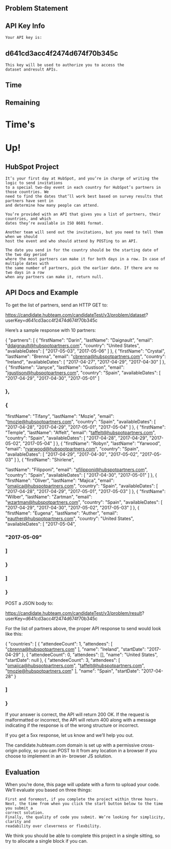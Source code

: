 ## Problem Statement
## API Key Info

```
Your API key is:
```
## d641cd3acc4f2474d674f70b345c

```
This key will be used to authorize you to access the
dataset andresult APIs.
```
## Time

## Remaining

# Time's

# Up!

## HubSpot Project

```
It’s your first day at HubSpot, and you’re in charge of writing the logic to send invitations
to a special two-day event in each country for HubSpot’s partners in those countries. We
need to find the dates that’ll work best based on survey results that partners have sent in
and determine how many people can attend.
```
```
You’re provided with an API that gives you a list of partners, their countries, and which
dates they’re available in ISO 8601 format.
```
```
Another team will send out the invitations, but you need to tell them when we should
host the event and who should attend by POSTing to an API.
```
```
The date you send in for the country should be the starting date of the two day period
where the most partners can make it for both days in a row. In case of multiple dates with
the same number of partners, pick the earlier date. If there are no two days in a row
when any partners can make it, return null.
```
## API Docs and Example


To get the list of partners, send an HTTP GET to:

https://candidate.hubteam.com/candidateTest/v3/problem/dataset?
userKey=d641cd3acc4f2474d674f70b345c

Here’s a sample response with 10 partners:

{
"partners": [
{
"firstName": "Darin",
"lastName": "Daignault",
"email": "ddaignault@hubspotpartners.com",
"country": "United States",
"availableDates": [
"2017-05-03",
"2017-05-06"
]
},
{
"firstName": "Crystal",
"lastName": "Brenna",
"email": "cbrenna@hubspotpartners.com",
"country": "Ireland",
"availableDates": [
"2017-04-27",
"2017-04-29",
"2017-04-30"
]
},
{
"firstName": "Janyce",
"lastName": "Gustison",
"email": "jgustison@hubspotpartners.com",
"country": "Spain",
"availableDates": [
"2017-04-29",
"2017-04-30",
"2017-05-01"
]


### },

### {

"firstName": "Tifany",
"lastName": "Mozie",
"email": "tmozie@hubspotpartners.com",
"country": "Spain",
"availableDates": [
"2017-04-28",
"2017-04-29",
"2017-05-01",
"2017-05-04"
]
},
{
"firstName": "Temple",
"lastName": "Affelt",
"email": "taffelt@hubspotpartners.com",
"country": "Spain",
"availableDates": [
"2017-04-28",
"2017-04-29",
"2017-05-02",
"2017-05-04"
]
},
{
"firstName": "Robyn",
"lastName": "Yarwood",
"email": "ryarwood@hubspotpartners.com",
"country": "Spain",
"availableDates": [
"2017-04-29",
"2017-04-30",
"2017-05-02",
"2017-05-03"
]
},
{
"firstName": "Shirlene",


"lastName": "Filipponi",
"email": "sfilipponi@hubspotpartners.com",
"country": "Spain",
"availableDates": [
"2017-04-30",
"2017-05-01"
]
},
{
"firstName": "Oliver",
"lastName": "Majica",
"email": "omajica@hubspotpartners.com",
"country": "Spain",
"availableDates": [
"2017-04-28",
"2017-04-29",
"2017-05-01",
"2017-05-03"
]
},
{
"firstName": "Wilber",
"lastName": "Zartman",
"email": "wzartman@hubspotpartners.com",
"country": "Spain",
"availableDates": [
"2017-04-29",
"2017-04-30",
"2017-05-02",
"2017-05-03"
]
},
{
"firstName": "Eugena",
"lastName": "Auther",
"email": "eauther@hubspotpartners.com",
"country": "United States",
"availableDates": [
"2017-05-04",


### "2017-05-09"

### ]

### }

### ]

### }

POST a JSON body to:

https://candidate.hubteam.com/candidateTest/v3/problem/result?
userKey=d641cd3acc4f2474d674f70b345c

For the list of partners above, the proper API response to send would look like this:

{
"countries": [
{
"attendeeCount": 1,
"attendees": [
"cbrenna@hubspotpartners.com"
],
"name": "Ireland",
"startDate": "2017-04-29"
},
{
"attendeeCount": 0,
"attendees": [],
"name": "United States",
"startDate": null
},
{
"attendeeCount": 3,
"attendees": [
"omajica@hubspotpartners.com",
"taffelt@hubspotpartners.com",
"tmozie@hubspotpartners.com"
],
"name": "Spain",
"startDate": "2017-04-28"
}


### ]

### }

If your answer is correct, the API will return 200 OK. If the request is malformatted or
incorrect, the API will return 400 along with a message indicating if the response is of the
wrong structure or incorrect.

If you get a 5xx response, let us know and we’ll help you out.

The candidate.hubteam.com domain is set up with a permissive cross-origin policy, so
you can POST to it from any location in a browser if you choose to implement in an in-
browser JS solution.

## Evaluation

When you’re done, this page will update with a form to upload your code. We’ll evaluate
you based on three things:

```
First and foremost, if you complete the project within three hours.
Next, the time from when you click the start button below to the time you submit a
correct solution.
Finally, the quality of code you submit. We’re looking for simplicity, clarity and
readability over cleverness or flexbility.
```
We think you should be able to complete this project in a single sitting, so try to allocate
a single block if you can.
